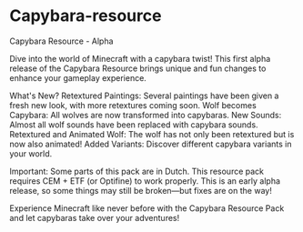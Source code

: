 # Capybara-resource
Capybara Resource - Alpha

Dive into the world of Minecraft with a capybara twist! This first alpha release of the Capybara Resource brings unique and fun changes to enhance your gameplay experience.

What's New?
Retextured Paintings: Several paintings have been given a fresh new look, with more retextures coming soon.
Wolf becomes Capybara: All wolves are now transformed into capybaras.
New Sounds: Almost all wolf sounds have been replaced with capybara sounds.
Retextured and Animated Wolf: The wolf has not only been retextured but is now also animated!
Added Variants: Discover different capybara variants in your world.

Important:
Some parts of this pack are in Dutch.
This resource pack requires CEM + ETF (or Optifine) to work properly.
This is an early alpha release, so some things may still be broken—but fixes are on the way!

Experience Minecraft like never before with the Capybara Resource Pack and let capybaras take over your adventures!
